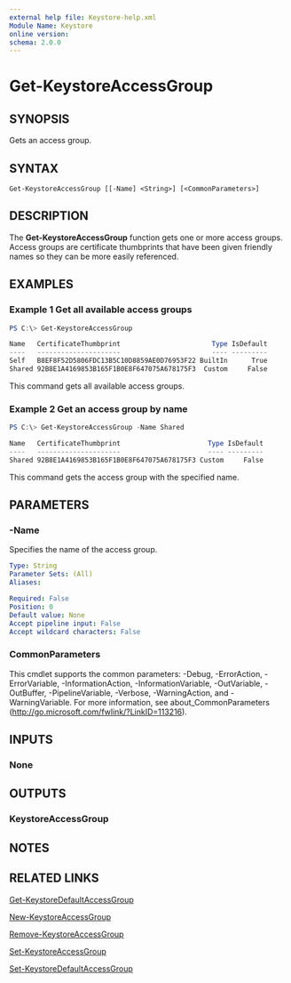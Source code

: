 ```yaml
---
external help file: Keystore-help.xml
Module Name: Keystore
online version:
schema: 2.0.0
---
```


# Get-KeystoreAccessGroup

## SYNOPSIS
Gets an access group.

## SYNTAX

```
Get-KeystoreAccessGroup [[-Name] <String>] [<CommonParameters>]
```

## DESCRIPTION
The **Get-KeystoreAccessGroup** function gets one or more access groups. Access groups are certificate thumbprints that have been given friendly names so they can be more easily referenced.

## EXAMPLES

### Example 1 Get all available access groups
```powershell
PS C:\> Get-KeystoreAccessGroup

Name   CertificateThumbprint                       Type IsDefault
----   ---------------------                       ---- ---------
Self   B8EF8F52D5806FDC13B5C10D8859AE0D76953F22 BuiltIn      True
Shared 92B8E1A4169853B165F1B0E8F647075A678175F3  Custom     False
```

This command gets all available access groups.

### Example 2 Get an access group by name
```powershell
PS C:\> Get-KeystoreAccessGroup -Name Shared

Name   CertificateThumbprint                      Type IsDefault
----   ---------------------                      ---- ---------
Shared 92B8E1A4169853B165F1B0E8F647075A678175F3 Custom     False
```

This command gets the access group with the specified name.

## PARAMETERS

### -Name
Specifies the name of the access group.

```yaml
Type: String
Parameter Sets: (All)
Aliases:

Required: False
Position: 0
Default value: None
Accept pipeline input: False
Accept wildcard characters: False
```

### CommonParameters
This cmdlet supports the common parameters: -Debug, -ErrorAction, -ErrorVariable, -InformationAction, -InformationVariable, -OutVariable, -OutBuffer, -PipelineVariable, -Verbose, -WarningAction, and -WarningVariable. For more information, see about_CommonParameters (http://go.microsoft.com/fwlink/?LinkID=113216).

## INPUTS

### None

## OUTPUTS

### KeystoreAccessGroup

## NOTES

## RELATED LINKS

[Get-KeystoreDefaultAccessGroup](./Get-KeystoreDefaultAccessGroup.md)

[New-KeystoreAccessGroup](./New-KeystoreAccessGroup.md)

[Remove-KeystoreAccessGroup](./Remove-KeystoreAccessGroup.md)

[Set-KeystoreAccessGroup](./Set-KeystoreAccessGroup.md)

[Set-KeystoreDefaultAccessGroup](./Set-KeystoreDefaultAccessGroup.md)